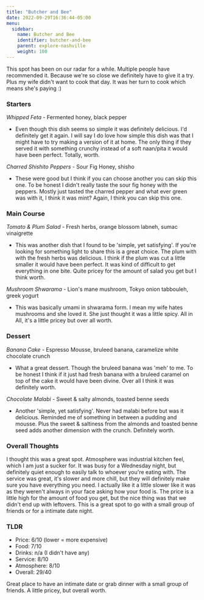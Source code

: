 ```yaml
---
title: "Butcher and Bee"
date: 2022-09-29T16:36:44-05:00
menu:
  sidebar:
    name: Butcher and Bee
    identifier: butcher-and-bee
    parent: explore-nashville
    weight: 100
---
```


This spot has been on our radar for a while.  Multiple people have recommended it.  Because we're so close we definitely have to give it a try.  Plus my wife didn't want to cook that day.  It was her turn to cook which means she's paying :)

### Starters
*Whipped Feta* - Fermented honey, black pepper
- Even though this dish seems so simple it was definitely delicious.  I'd definitely get it again.  I will say I do love how simple this dish was that I might have to try making a version of it at home.  The only thing if they served it with something crunchy instead of a soft naan/pita it would have been perfect.  Totally, worth.

*Charred Shishito Peppers* - Sour Fig Honey, shisho
- These were good but I think if you can choose another you can skip this one.  To be honest I didn't really taste the sour fig honey with the peppers.  Mostly just tasted the charred pepper and what ever green was with it, I think it was mint?  Again, I think you can skip this one.

### Main Course
*Tomato & Plum Salad* - Fresh herbs, orange blossom labneh, sumac vinaigrette
- This was another dish that I found to be 'simple, yet satisfying'.  If you're looking for something light to share this is a great choice.  The plum with with the fresh herbs was delicious. I think if the plum was cut a little smaller it would have been perfect.  It was kind of difficult to get everything in one bite.  Quite pricey for the amount of salad you get but I think worth.

*Mushroom Shwarama* - Lion's mane mushroom, Tokyo onion tabbouleh, greek yogurt
- This was basically umami in shwarama form.  I mean my wife hates mushrooms and she loved it.  She just thought it was a little spicy.  All in All, it's a little pricey but over all worth.

### Dessert
*Banana Cake* - Espresso Mousse, bruleed banana, caramelize white chocolate crunch
- What a great dessert.  Though the bruleed banana was 'meh' to me.  To be honest I think if it just had fresh banana with a bruleed caramel on top of the cake it would have been divine.  Over all I think it was definitely worth.

*Chocolate Malabi* - Sweet & salty almonds, toasted benne seeds
- Another 'simple, yet satisfying'.  Never had malabi before but was it delicious.  Reminded me of something in between a pudding and mousse.  Plus the sweet & saltiness from the almonds and toasted benne seed adds another dimension with the crunch.  Definitely worth.

### Overall Thoughts
I thought this was a great spot.  Atmosphere was industrial kitchen feel, which I am just a sucker for.  It was busy for a Wednesday night, but definitely quiet enough to easily talk to whoever you're eating with.  The service was great, it's slower and more chill, but they will definitely make sure you have everything you need.  I actually like it a little slower like it was as they weren't always in your face asking how your food is.  The price is a little high for the amount of food you get, but the nice thing was that we didn't end up with leftovers.  This is a great spot to go with a small group of friends or for a intimate date night.

### TLDR
- Price: 6/10 (lower = more expensive)
- Food: 7/10 
- Drinks: n/a (I didn't have any)
- Service: 8/10
- Atmosphere: 8/10
- Overall: 29/40 

Great place to have an intimate date or grab dinner with a small group of friends.  A little pricey, but overall worth.